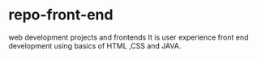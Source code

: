 # repo-front-end
web development projects and frontends
It is user experience front end development using basics of HTML ,CSS and JAVA.
